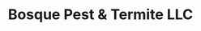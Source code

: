 ---
title: "Bosque Pest & Termite LLC"
url: /clifton/bosque-pest-and-termite-llc/
shop: pest control
---